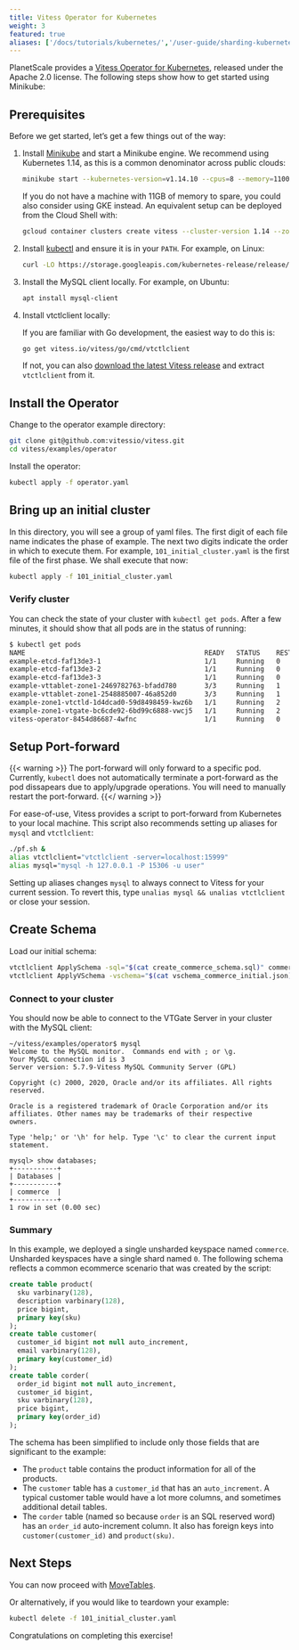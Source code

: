 ```yaml
---
title: Vitess Operator for Kubernetes
weight: 3
featured: true
aliases: ['/docs/tutorials/kubernetes/','/user-guide/sharding-kubernetes.html', '/docs/get-started/scaleway/','/docs/get-started/kubernetes/']
---
```


PlanetScale provides a [Vitess Operator for Kubernetes](https://github.com/planetscale/vitess-operator), released under the Apache 2.0 license. The following steps show how to get started using Minikube:

## Prerequisites

Before we get started, let’s get a few things out of the way:

1. Install [Minikube](https://kubernetes.io/docs/tasks/tools/install-minikube/) and start a Minikube engine. We recommend using Kubernetes 1.14, as this is a common denominator across public clouds:
    ```bash
    minikube start --kubernetes-version=v1.14.10 --cpus=8 --memory=11000 --disk-size=50g
    ```

    If you do not have a machine with 11GB of memory to spare, you could also consider using GKE instead. An equivalent setup can be deployed from the Cloud Shell with:
    ```bash
    gcloud container clusters create vitess --cluster-version 1.14 --zone us-east1-b --num-nodes 5
    ```

2. Install [kubectl](https://kubernetes.io/docs/tasks/tools/install-kubectl/) and ensure it is in your `PATH`. For example, on Linux:

    ```bash
    curl -LO https://storage.googleapis.com/kubernetes-release/release/v1.14.9/bin/linux/amd64/kubectl
    ```

1. Install the MySQL client locally. For example, on Ubuntu:

    ```bash
    apt install mysql-client
    ```

1. Install vtctlclient locally:

    If you are familiar with Go development, the easiest way to do this is:
    ```bash
    go get vitess.io/vitess/go/cmd/vtctlclient
    ```
    If not, you can also [download the latest Vitess release](https://github.com/vitessio/vitess/releases) and extract `vtctlclient` from it.

## Install the Operator

Change to the operator example directory:

```bash
git clone git@github.com:vitessio/vitess.git
cd vitess/examples/operator
```

Install the operator:

```bash
kubectl apply -f operator.yaml
```

## Bring up an initial cluster

In this directory, you will see a group of yaml files. The first digit of each file name indicates the phase of example. The next two digits indicate the order in which to execute them. For example, `101_initial_cluster.yaml` is the first file of the first phase. We shall execute that now:

```bash
kubectl apply -f 101_initial_cluster.yaml
```

### Verify cluster

You can check the state of your cluster with `kubectl get pods`. After a few minutes, it should show that all pods are in the status of running:

```bash
$ kubectl get pods
NAME                                             READY   STATUS    RESTARTS   AGE
example-etcd-faf13de3-1                          1/1     Running   0          78s
example-etcd-faf13de3-2                          1/1     Running   0          78s
example-etcd-faf13de3-3                          1/1     Running   0          78s
example-vttablet-zone1-2469782763-bfadd780       3/3     Running   1          78s
example-vttablet-zone1-2548885007-46a852d0       3/3     Running   1          78s
example-zone1-vtctld-1d4dcad0-59d8498459-kwz6b   1/1     Running   2          78s
example-zone1-vtgate-bc6cde92-6bd99c6888-vwcj5   1/1     Running   2          78s
vitess-operator-8454d86687-4wfnc                 1/1     Running   0          2m29s
```

## Setup Port-forward

{{< warning >}}
The port-forward will only forward to a specific pod. Currently, `kubectl` does not automatically terminate a port-forward as the pod dissapears due to apply/upgrade operations. You will need to manually restart the port-forward.
{{</ warning >}}

For ease-of-use, Vitess provides a script to port-forward from Kubernetes to your local machine. This script also recommends setting up aliases for `mysql` and `vtctlclient`:

```bash
./pf.sh &
alias vtctlclient="vtctlclient -server=localhost:15999"
alias mysql="mysql -h 127.0.0.1 -P 15306 -u user"
```

Setting up aliases changes `mysql` to always connect to Vitess for your current session. To revert this, type `unalias mysql && unalias vtctlclient` or close your session.

## Create Schema

Load our initial schema:

```bash
vtctlclient ApplySchema -sql="$(cat create_commerce_schema.sql)" commerce
vtctlclient ApplyVSchema -vschema="$(cat vschema_commerce_initial.json)" commerce
```

### Connect to your cluster

You should now be able to connect to the VTGate Server in your cluster with the MySQL client:

```text
~/vitess/examples/operator$ mysql
Welcome to the MySQL monitor.  Commands end with ; or \g.
Your MySQL connection id is 3
Server version: 5.7.9-Vitess MySQL Community Server (GPL)

Copyright (c) 2000, 2020, Oracle and/or its affiliates. All rights reserved.

Oracle is a registered trademark of Oracle Corporation and/or its
affiliates. Other names may be trademarks of their respective
owners.

Type 'help;' or '\h' for help. Type '\c' to clear the current input statement.

mysql> show databases;
+-----------+
| Databases |
+-----------+
| commerce  |
+-----------+
1 row in set (0.00 sec)
```

### Summary

In this example, we deployed a single unsharded keyspace named `commerce`. Unsharded keyspaces have a single shard named `0`. The following schema reflects a common ecommerce scenario that was created by the script:

``` sql
create table product(
  sku varbinary(128),
  description varbinary(128),
  price bigint,
  primary key(sku)
);
create table customer(
  customer_id bigint not null auto_increment,
  email varbinary(128),
  primary key(customer_id)
);
create table corder(
  order_id bigint not null auto_increment,
  customer_id bigint,
  sku varbinary(128),
  price bigint,
  primary key(order_id)
);
```

The schema has been simplified to include only those fields that are significant to the example:

* The `product` table contains the product information for all of the products.
* The `customer` table has a `customer_id` that has an `auto_increment`. A typical customer table would have a lot more columns, and sometimes additional detail tables.
* The `corder` table (named so because `order` is an SQL reserved word) has an `order_id` auto-increment column. It also has foreign keys into `customer(customer_id)` and `product(sku)`.

## Next Steps

You can now proceed with [MoveTables](../../user-guides/migration/move-tables).

Or alternatively, if you would like to teardown your example:

```sh
kubectl delete -f 101_initial_cluster.yaml
```
Congratulations on completing this exercise!
